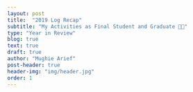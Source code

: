 ```yaml
---
layout: post
title:  "2019 Log Recap"
subtitle: "My Activities as Final Student and Graduate 👨‍🎓"
type: "Year in Review"
blog: true
text: true
draft: true
author: "Mughie Arief"
post-header: true
header-img: "img/header.jpg"
order: 1
---
```


